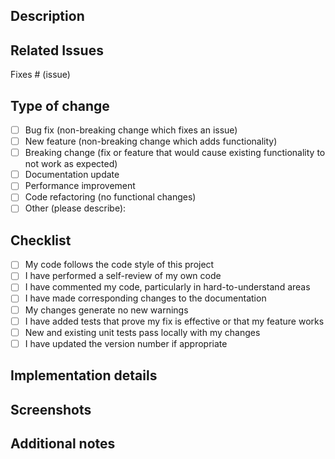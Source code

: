 ## Description
<!-- Provide a brief description of the changes made in this PR -->

## Related Issues
<!-- Link any related issues that this PR addresses or fixes -->
Fixes # (issue)

## Type of change
<!-- Please mark the relevant options with 'x' -->
- [ ] Bug fix (non-breaking change which fixes an issue)
- [ ] New feature (non-breaking change which adds functionality)
- [ ] Breaking change (fix or feature that would cause existing functionality to not work as expected)
- [ ] Documentation update
- [ ] Performance improvement
- [ ] Code refactoring (no functional changes)
- [ ] Other (please describe):

## Checklist
<!-- Please mark the relevant options with 'x' -->
- [ ] My code follows the code style of this project
- [ ] I have performed a self-review of my own code
- [ ] I have commented my code, particularly in hard-to-understand areas
- [ ] I have made corresponding changes to the documentation
- [ ] My changes generate no new warnings
- [ ] I have added tests that prove my fix is effective or that my feature works
- [ ] New and existing unit tests pass locally with my changes
- [ ] I have updated the version number if appropriate

## Implementation details
<!-- Provide more detailed information about the implementation if needed -->

## Screenshots
<!-- If applicable, add screenshots to help explain your changes -->

## Additional notes
<!-- Add any other context about the PR here -->
